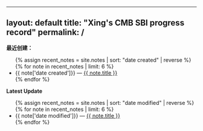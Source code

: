 
---
layout: default
title: "Xing's CMB SBI progress record"
permalink: /
---

<strong> 最近创建：</strong>
<ul>
  {% assign recent_notes = site.notes | sort: "date created" | reverse %}
  {% for note in recent_notes | limit: 6 %}
    <li>
      {{ note['date created']}} — <a class="internal-link" href="{{ note.url }}">{{ note.title }}</a>
    </li>
  {% endfor %}
</ul>


<strong> Latest Update</strong>

<ul>
  {% assign recent_notes = site.notes | sort: "date modified" | reverse %}
  {% for note in recent_notes | limit: 6 %}
    <li>
      {{ note['date modified']}} — <a class="internal-link" href="{{ note.url }}">{{ note.title }}</a>
    </li>
  {% endfor %}
</ul>
